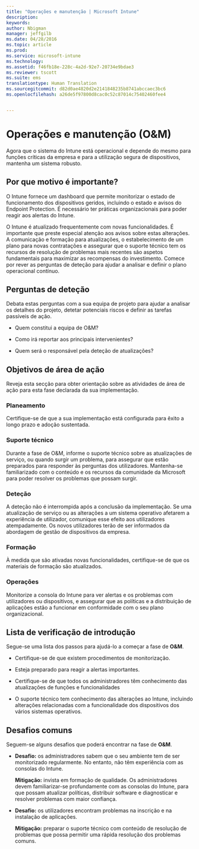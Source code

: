 ```yaml
---
title: "Operações e manutenção | Microsoft Intune"
description: 
keywords: 
author: Nbigman
manager: jeffgilb
ms.date: 04/28/2016
ms.topic: article
ms.prod: 
ms.service: microsoft-intune
ms.technology: 
ms.assetid: f46fb18e-228c-4a2d-92e7-20734e9bdae3
ms.reviewer: tscott
ms.suite: ems
translationtype: Human Translation
ms.sourcegitcommit: d82d0ae4820d2e2141848235b8741abccaec3bc6
ms.openlocfilehash: a26de5f97800d8cac0c52c87014c75402460fee4


---
```


# Operações e manutenção (O&M)
Agora que o sistema do Intune está operacional e depende do mesmo para funções críticas da empresa e para a utilização segura de dispositivos, mantenha um sistema robusto.

## Por que motivo é importante?
O Intune fornece um dashboard que permite monitorizar o estado de funcionamento dos dispositivos geridos, incluindo o estado e avisos do Endpoint Protection. É necessário ter práticas organizacionais para poder reagir aos alertas do Intune.

O Intune é atualizado frequentemente com novas funcionalidades. É importante que preste especial atenção aos avisos sobre estas alterações.
A comunicação e formação para atualizações, o estabelecimento de um plano para novas contratações e assegurar que o suporte técnico tem os recursos de resolução de problemas mais recentes são aspetos fundamentais para maximizar as recompensas do investimento.
Comece por rever as perguntas de deteção para ajudar a analisar e definir o plano operacional contínuo.

## Perguntas de deteção
Debata estas perguntas com a sua equipa de projeto para ajudar a analisar os detalhes do projeto, detetar potenciais riscos e definir as tarefas passíveis de ação.

-   Quem constitui a equipa de O&M?

-   Como irá reportar aos principais intervenientes?

-   Quem será o responsável pela deteção de atualizações?

## Objetivos de área de ação
Reveja esta secção para obter orientação sobre as atividades de área de ação para esta fase declarada da sua implementação.

### Planeamento
Certifique-se de que a sua implementação está configurada para êxito a longo prazo e adoção sustentada.

### Suporte técnico
Durante a fase de O&M, informe o suporte técnico sobre as atualizações de serviço, ou quando surgir um problema, para assegurar que estão preparados para responder às perguntas dos utilizadores. Mantenha-se familiarizado com o conteúdo e os recursos da comunidade da Microsoft para poder resolver os problemas que possam surgir.

### Deteção
A deteção não é interrompida após a conclusão da implementação. Se uma atualização de serviço ou as alterações a um sistema operativo afetarem a experiência de utilizador, comunique esse efeito aos utilizadores atempadamente. Os novos utilizadores terão de ser informados da abordagem de gestão de dispositivos da empresa.

### Formação
À medida que são ativadas novas funcionalidades, certifique-se de que os materiais de formação são atualizados.

### Operações
Monitorize a consola do Intune para ver alertas e os problemas com utilizadores ou dispositivos, e assegurar que as políticas e a distribuição de aplicações estão a funcionar em conformidade com o seu plano organizacional.

## Lista de verificação de introdução
Segue-se uma lista dos passos para ajudá-lo a começar a fase de **O&M**.

-   Certifique-se de que existem procedimentos de monitorização.

-   Esteja preparado para reagir a alertas importantes.

-   Certifique-se de que todos os administradores têm conhecimento das atualizações de funções e funcionalidades

-   O suporte técnico tem conhecimento das alterações ao Intune, incluindo alterações relacionadas com a funcionalidade dos dispositivos dos vários sistemas operativos.

## Desafios comuns
Seguem-se alguns desafios que poderá encontrar na fase de **O&M**.

-   **Desafio:** os administradores sabem que o seu ambiente tem de ser monitorizado regularmente. No entanto, não têm experiência com as consolas do Intune.

    **Mitigação:** invista em formação de qualidade. Os administradores devem familiarizar-se profundamente com as consolas do Intune, para que possam atualizar políticas, distribuir software e diagnosticar e resolver problemas com maior confiança.

-   **Desafio:** os utilizadores encontram problemas na inscrição e na instalação de aplicações.

    **Mitigação:** preparar o suporte técnico com conteúdo de resolução de problemas que possa permitir uma rápida resolução dos problemas comuns.



<!--HONumber=Jun16_HO4-->


